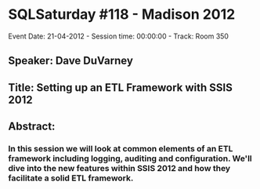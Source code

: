# SQLSaturday #118 - Madison 2012
Event Date: 21-04-2012 - Session time: 00:00:00 - Track: Room 350
## Speaker: Dave DuVarney
## Title: Setting up an ETL Framework with SSIS 2012
## Abstract:
### In this session we will look at common elements of an ETL framework including logging, auditing and configuration.  We'll dive into the new features within SSIS 2012 and how they facilitate a solid ETL framework.
